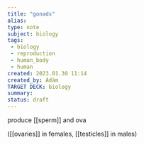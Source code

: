 ```yaml
---
title: "gonads"
alias: 
type: note
subject: biology
tags:
 - biology
 - reproduction
 - human_body
 - human
created: 2023.01.30 11:14
created_by: Ádám
TARGET DECK: biology
summary: 
status: draft 
---
```

produce [[sperm]] and ova 

([[ovaries]] in females, [[testicles]] in males)